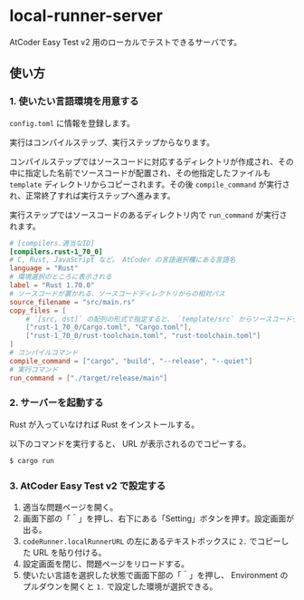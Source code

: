 # local-runner-server
AtCoder Easy Test v2 用のローカルでテストできるサーバです。

## 使い方

### 1. 使いたい言語環境を用意する
`config.toml` に情報を登録します。

実行はコンパイルステップ、実行ステップからなります。

コンパイルステップではソースコードに対応するディレクトリが作成され、その中に指定した名前でソースコードが配置され、その他指定したファイルも `template` ディレクトリからコピーされます。その後 `compile_command` が実行され、正常終了すれば実行ステップへ進みます。

実行ステップではソースコードのあるディレクトリ内で `run_command` が実行されます。

```toml
# [compilers.適当なID]
[compilers.rust-1_70_0]
# C, Rust, JavaScript など。 AtCoder の言語選択欄にある言語名
language = "Rust"
# 環境選択のところに表示される
label = "Rust 1.70.0"
# ソースコードが置かれる、ソースコードディレクトリからの相対パス
source_filename = "src/main.rs" 
copy_files = [
    # `[src, dst]` の配列の形式で指定すると、 `template/src` からソースコードディレクトリ内の `dst` へコピーする
    ["rust-1_70_0/Cargo.toml", "Cargo.toml"],
    ["rust-1_70_0/rust-toolchain.toml", "rust-toolchain.toml"]
]
# コンパイルコマンド
compile_command = ["cargo", "build", "--release", "--quiet"]
# 実行コマンド
run_command = ["./target/release/main"]
```

### 2. サーバーを起動する
Rust が入っていなければ Rust をインストールする。

以下のコマンドを実行すると、 URL が表示されるのでコピーする。

```sh
$ cargo run
```

### 3. AtCoder Easy Test v2 で設定する
1. 適当な問題ページを開く。
2. 画面下部の「＾」を押し、右下にある「Setting」ボタンを押す。設定画面が出る。
3. `codeRunner.localRunnerURL` の左にあるテキストボックスに `2.` でコピーした URL を貼り付ける。
4. 設定画面を閉じ、問題ページをリロードする。
5. 使いたい言語を選択した状態で画面下部の「＾」を押し、 Environment のプルダウンを開くと `1.` で設定した環境が選択できる。